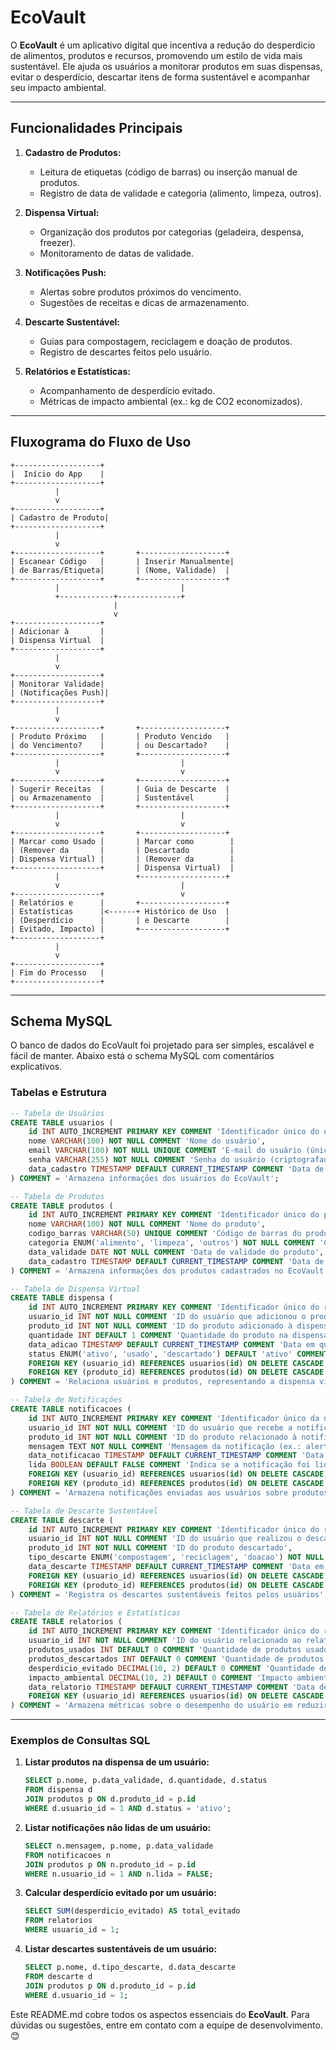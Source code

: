 
# **EcoVault**

O **EcoVault** é um aplicativo digital que incentiva a redução do desperdício de alimentos, produtos e recursos, promovendo um estilo de vida mais sustentável. Ele ajuda os usuários a monitorar produtos em suas dispensas, evitar o desperdício, descartar itens de forma sustentável e acompanhar seu impacto ambiental.

---

## **Funcionalidades Principais**        
1. **Cadastro de Produtos:**
   - Leitura de etiquetas (código de barras) ou inserção manual de produtos.
   - Registro de data de validade e categoria (alimento, limpeza, outros).

2. **Dispensa Virtual:**
   - Organização dos produtos por categorias (geladeira, despensa, freezer).
   - Monitoramento de datas de validade.

3. **Notificações Push:**
   - Alertas sobre produtos próximos do vencimento.
   - Sugestões de receitas e dicas de armazenamento.

4. **Descarte Sustentável:**
   - Guias para compostagem, reciclagem e doação de produtos.
   - Registro de descartes feitos pelo usuário.

5. **Relatórios e Estatísticas:**
   - Acompanhamento de desperdício evitado.
   - Métricas de impacto ambiental (ex.: kg de CO2 economizados).

---

## **Fluxograma do Fluxo de Uso**

```plaintext
+-------------------+
|  Início do App    |
+-------------------+
          |
          v
+-------------------+
| Cadastro de Produto|
+-------------------+
          |
          v
+-------------------+       +-------------------+
| Escanear Código   |       | Inserir Manualmente|
| de Barras/Etiqueta|       | (Nome, Validade)  |
+-------------------+       +-------------------+
          |                           |
          +------------+--------------+
                       |
                       v
+-------------------+
| Adicionar à       |
| Dispensa Virtual  |
+-------------------+
          |
          v
+-------------------+
| Monitorar Validade|
| (Notificações Push)|
+-------------------+
          |
          v
+-------------------+       +-------------------+
| Produto Próximo   |       | Produto Vencido   |
| do Vencimento?    |       | ou Descartado?    |
+-------------------+       +-------------------+
          |                           |
          v                           v
+-------------------+       +-------------------+
| Sugerir Receitas  |       | Guia de Descarte  |
| ou Armazenamento  |       | Sustentável       |
+-------------------+       +-------------------+
          |                           |
          v                           v
+-------------------+       +-------------------+
| Marcar como Usado |       | Marcar como        |
| (Remover da       |       | Descartado         |
| Dispensa Virtual) |       | (Remover da        |
+-------------------+       | Dispensa Virtual)  |
          |                 +-------------------+
          v                           |
+-------------------+                 v
| Relatórios e      |       +-------------------+
| Estatísticas      |<------+ Histórico de Uso  |
| (Desperdício      |       | e Descarte        |
| Evitado, Impacto) |       +-------------------+
+-------------------+
          |
          v
+-------------------+
| Fim do Processo   |
+-------------------+
```

---

## **Schema MySQL**

O banco de dados do EcoVault foi projetado para ser simples, escalável e fácil de manter. Abaixo está o schema MySQL com comentários explicativos.

### **Tabelas e Estrutura**

```sql
-- Tabela de Usuários
CREATE TABLE usuarios (
    id INT AUTO_INCREMENT PRIMARY KEY COMMENT 'Identificador único do usuário',
    nome VARCHAR(100) NOT NULL COMMENT 'Nome do usuário',
    email VARCHAR(100) NOT NULL UNIQUE COMMENT 'E-mail do usuário (único para cada conta)',
    senha VARCHAR(255) NOT NULL COMMENT 'Senha do usuário (criptografada)',
    data_cadastro TIMESTAMP DEFAULT CURRENT_TIMESTAMP COMMENT 'Data de cadastro do usuário'
) COMMENT = 'Armazena informações dos usuários do EcoVault';

-- Tabela de Produtos
CREATE TABLE produtos (
    id INT AUTO_INCREMENT PRIMARY KEY COMMENT 'Identificador único do produto',
    nome VARCHAR(100) NOT NULL COMMENT 'Nome do produto',
    codigo_barras VARCHAR(50) UNIQUE COMMENT 'Código de barras do produto (opcional)',
    categoria ENUM('alimento', 'limpeza', 'outros') NOT NULL COMMENT 'Categoria do produto (alimento, limpeza ou outros)',
    data_validade DATE NOT NULL COMMENT 'Data de validade do produto',
    data_cadastro TIMESTAMP DEFAULT CURRENT_TIMESTAMP COMMENT 'Data de cadastro do produto'
) COMMENT = 'Armazena informações dos produtos cadastrados no EcoVault';

-- Tabela de Dispensa Virtual
CREATE TABLE dispensa (
    id INT AUTO_INCREMENT PRIMARY KEY COMMENT 'Identificador único do registro na dispensa',
    usuario_id INT NOT NULL COMMENT 'ID do usuário que adicionou o produto',
    produto_id INT NOT NULL COMMENT 'ID do produto adicionado à dispensa',
    quantidade INT DEFAULT 1 COMMENT 'Quantidade do produto na dispensa',
    data_adicao TIMESTAMP DEFAULT CURRENT_TIMESTAMP COMMENT 'Data em que o produto foi adicionado à dispensa',
    status ENUM('ativo', 'usado', 'descartado') DEFAULT 'ativo' COMMENT 'Status do produto (ativo, usado ou descartado)',
    FOREIGN KEY (usuario_id) REFERENCES usuarios(id) ON DELETE CASCADE,
    FOREIGN KEY (produto_id) REFERENCES produtos(id) ON DELETE CASCADE
) COMMENT = 'Relaciona usuários e produtos, representando a dispensa virtual de cada usuário';

-- Tabela de Notificações
CREATE TABLE notificacoes (
    id INT AUTO_INCREMENT PRIMARY KEY COMMENT 'Identificador único da notificação',
    usuario_id INT NOT NULL COMMENT 'ID do usuário que recebe a notificação',
    produto_id INT NOT NULL COMMENT 'ID do produto relacionado à notificação',
    mensagem TEXT NOT NULL COMMENT 'Mensagem da notificação (ex.: alerta de validade)',
    data_notificacao TIMESTAMP DEFAULT CURRENT_TIMESTAMP COMMENT 'Data em que a notificação foi enviada',
    lida BOOLEAN DEFAULT FALSE COMMENT 'Indica se a notificação foi lida pelo usuário',
    FOREIGN KEY (usuario_id) REFERENCES usuarios(id) ON DELETE CASCADE,
    FOREIGN KEY (produto_id) REFERENCES produtos(id) ON DELETE CASCADE
) COMMENT = 'Armazena notificações enviadas aos usuários sobre produtos próximos do vencimento';

-- Tabela de Descarte Sustentável
CREATE TABLE descarte (
    id INT AUTO_INCREMENT PRIMARY KEY COMMENT 'Identificador único do registro de descarte',
    usuario_id INT NOT NULL COMMENT 'ID do usuário que realizou o descarte',
    produto_id INT NOT NULL COMMENT 'ID do produto descartado',
    tipo_descarte ENUM('compostagem', 'reciclagem', 'doacao') NOT NULL COMMENT 'Tipo de descarte (compostagem, reciclagem ou doação)',
    data_descarte TIMESTAMP DEFAULT CURRENT_TIMESTAMP COMMENT 'Data em que o descarte foi realizado',
    FOREIGN KEY (usuario_id) REFERENCES usuarios(id) ON DELETE CASCADE,
    FOREIGN KEY (produto_id) REFERENCES produtos(id) ON DELETE CASCADE
) COMMENT = 'Registra os descartes sustentáveis feitos pelos usuários';

-- Tabela de Relatórios e Estatísticas
CREATE TABLE relatorios (
    id INT AUTO_INCREMENT PRIMARY KEY COMMENT 'Identificador único do relatório',
    usuario_id INT NOT NULL COMMENT 'ID do usuário relacionado ao relatório',
    produtos_usados INT DEFAULT 0 COMMENT 'Quantidade de produtos usados pelo usuário',
    produtos_descartados INT DEFAULT 0 COMMENT 'Quantidade de produtos descartados pelo usuário',
    desperdicio_evitado DECIMAL(10, 2) DEFAULT 0 COMMENT 'Quantidade de desperdício evitado (em kg ou litros)',
    impacto_ambiental DECIMAL(10, 2) DEFAULT 0 COMMENT 'Impacto ambiental positivo (ex.: kg de CO2 evitados)',
    data_relatorio TIMESTAMP DEFAULT CURRENT_TIMESTAMP COMMENT 'Data de geração do relatório',
    FOREIGN KEY (usuario_id) REFERENCES usuarios(id) ON DELETE CASCADE
) COMMENT = 'Armazena métricas sobre o desempenho do usuário em reduzir o desperdício';
```

---

### **Exemplos de Consultas SQL**

1. **Listar produtos na dispensa de um usuário:**
   ```sql
   SELECT p.nome, p.data_validade, d.quantidade, d.status
   FROM dispensa d
   JOIN produtos p ON d.produto_id = p.id
   WHERE d.usuario_id = 1 AND d.status = 'ativo';
   ```

2. **Listar notificações não lidas de um usuário:**
   ```sql
   SELECT n.mensagem, p.nome, p.data_validade
   FROM notificacoes n
   JOIN produtos p ON n.produto_id = p.id
   WHERE n.usuario_id = 1 AND n.lida = FALSE;
   ```

3. **Calcular desperdício evitado por um usuário:**
   ```sql
   SELECT SUM(desperdicio_evitado) AS total_evitado
   FROM relatorios
   WHERE usuario_id = 1;
   ```

4. **Listar descartes sustentáveis de um usuário:**
   ```sql
   SELECT p.nome, d.tipo_descarte, d.data_descarte
   FROM descarte d
   JOIN produtos p ON d.produto_id = p.id
   WHERE d.usuario_id = 1;
   ```

Este README.md cobre todos os aspectos essenciais do **EcoVault**. Para dúvidas ou sugestões, entre em contato com a equipe de desenvolvimento. 😊
